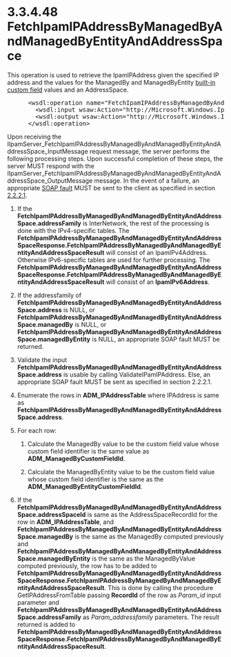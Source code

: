 <html dir="LTR" xmlns:mshelp="http://msdn.microsoft.com/mshelp" xmlns:ddue="http://ddue.schemas.microsoft.com/authoring/2003/5" xmlns:xlink="http://www.w3.org/1999/xlink" xmlns:tool="http://www.microsoft.com/tooltip">
 <body>
 <div id="header">
 <h1 class="heading">3.3.4.48 FetchIpamIPAddressByManagedByAndManagedByEntityAndAddressSpace</h1>
 </div>
 <div id="mainSection">
 <div id="mainBody">
 <div id="allHistory" class="saveHistory"></div>
 <div id="sectionSection0" class="section" name="collapseableSection">
 

<p>This operation is used to retrieve the IpamIPAddress given
the specified IP address and the values for the ManagedBy and ManagedByEntity <a href="21b4a631-8f28-420f-822f-c5f879d5046e.md#gt_919531d5-10dd-47b6-aacc-7195c0294372">built-in custom field</a>
values and an AddressSpace.</p>

<dl>
<dd>
<div><pre> &lt;wsdl:operation name=&quot;FetchIpamIPAddressByManagedByAndManagedByEntityAndAddressSpace&quot;&gt;
   &lt;wsdl:input wsaw:Action=&quot;http://Microsoft.Windows.Ipam/IIpamServer/FetchIpamIPAddressByManagedByAndManagedByEntityAndAddressSpace&quot; message=&quot;ipam:IIpamServer_FetchIpamIPAddressByManagedByAndManagedByEntityAndAddressSpace_InputMessage&quot; /&gt;
   &lt;wsdl:output wsaw:Action=&quot;http://Microsoft.Windows.Ipam/IIpamServer/FetchIpamIPAddressByManagedByAndManagedByEntityAndAddressSpaceResponse&quot; message=&quot;ipam:IIpamServer_FetchIpamIPAddressByManagedByAndManagedByEntityAndAddressSpace_OutputMessage&quot; /&gt;
 &lt;/wsdl:operation&gt;
</pre></div>
</dd></dl>

<p>Upon receiving the IIpamServer_FetchIpamIPAddressByManagedByAndManagedByEntityAndAddressSpace_InputMessage
request message, the server performs the following processing steps. Upon
successful completion of these steps, the server MUST respond with the
IIpamServer_FetchIpamIPAddressByManagedByAndManagedByEntityAndAddressSpace_OutputMessage
message. In the event of a failure, an appropriate <a href="21b4a631-8f28-420f-822f-c5f879d5046e.md#gt_ec8728a8-1a75-426f-8767-aa1932c7c19f">SOAP fault</a> MUST be sent to
the client as specified in section <a href="a90ad88d-2468-4ac1-bbb9-8f921d15bbc8.md">2.2.2.1</a>.</p>

<ol><li><p><span> </span>If the <b>FetchIpamIPAddressByManagedByAndManagedByEntityAndAddressSpace.addressFamily</b>
is InterNetwork, the rest of the processing is done with the IPv4-specific
tables. The <b>FetchIpamIPAddressByManagedByAndManagedByEntityAndAddressSpaceResponse.FetchIpamIPAddressByManagedByAndManagedByEntityAndAddressSpaceResult</b>
will consist of an IpamIPv4Address. Otherwise IPv6-specific tables are used for
further processing. The <b>FetchIpamIPAddressByManagedByAndManagedByEntityAndAddressSpaceResponse.FetchIpamIPAddressByManagedByAndManagedByEntityAndAddressSpaceResult</b>
will consist of an <b>IpamIPv6Address</b>.</p>

</li><li><p><span> </span>If the
addressfamily of <b>FetchIpamIPAddressByManagedByAndManagedByEntityAndAddressSpace.address</b>
is NULL, or <b>FetchIpamIPAddressByManagedByAndManagedByEntityAndAddressSpace.managedBy</b>
is NULL, or <b>FetchIpamIPAddressByManagedByAndManagedByEntityAndAddressSpace.managedByEntity</b>
is NULL, an appropriate SOAP fault MUST be returned.</p>

</li><li><p><span> </span>Validate the
input <b>FetchIpamIPAddressByManagedByAndManagedByEntityAndAddressSpace.address</b>
is usable by calling ValidateIPamIPAddress. Else, an appropriate SOAP fault
MUST be sent as specified in section 2.2.2.1.</p>

</li><li><p><span> </span>Enumerate the
rows in <b>ADM_IPAddressTable</b> where IPAddress is same as <b>FetchIpamIPAddressByManagedByAndManagedByEntityAndAddressSpace.address</b>.</p>

</li><li><p><span> </span>For each row:</p>

<ol><li><p><span> 
</span>Calculate the ManagedBy value to be the custom field value whose custom
field identifier is the same value as <b>ADM_ManagedByCustomFieldId</b>.</p>

</li><li><p><span> 
</span>Calculate the ManagedByEntity value to be the custom field value whose
custom field identifier is the same as the <b>ADM_ManagedByEntityCustomFieldId</b>.</p>

</li></ol></li><li><p><span> </span>If the <b>FetchIpamIPAddressByManagedByAndManagedByEntityAndAddressSpace.addressSpaceId</b>
is same as the AddressSpaceRecordId for the row in <b>ADM_IPAddressTable</b>,
and <b>FetchIpamIPAddressByManagedByAndManagedByEntityAndAddressSpace.managedBy</b>
is the same as the ManagedBy computed previously and <b>FetchIpamIPAddressByManagedByAndManagedByEntityAndAddressSpace.managedByEntity</b>
is the same as the ManagedByValue computed previously, the row has to be added
to <b>FetchIpamIPAddressByManagedByAndManagedByEntityAndAddressSpaceResponse.FetchIpamIPAddressByManagedByAndManagedByEntityAndAddressSpaceResult</b>.
This is done by calling the procedure GetIPAddressFromTable passing <b>RecordId</b>
of the row as <i>Param_id</i> input parameter and <b>FetchIpamIPAddressByManagedByAndManagedByEntityAndAddressSpace.addressFamily</b>
as <i>Param_addressfamily</i> parameters. The result returned is added to <b>FetchIpamIPAddressByManagedByAndManagedByEntityAndAddressSpaceResponse.FetchIpamIPAddressByManagedByAndManagedByEntityAndAddressSpaceResult</b>.</p>

</li></ol>
 </div>
 </div>
 </div>
 </body>
</html>